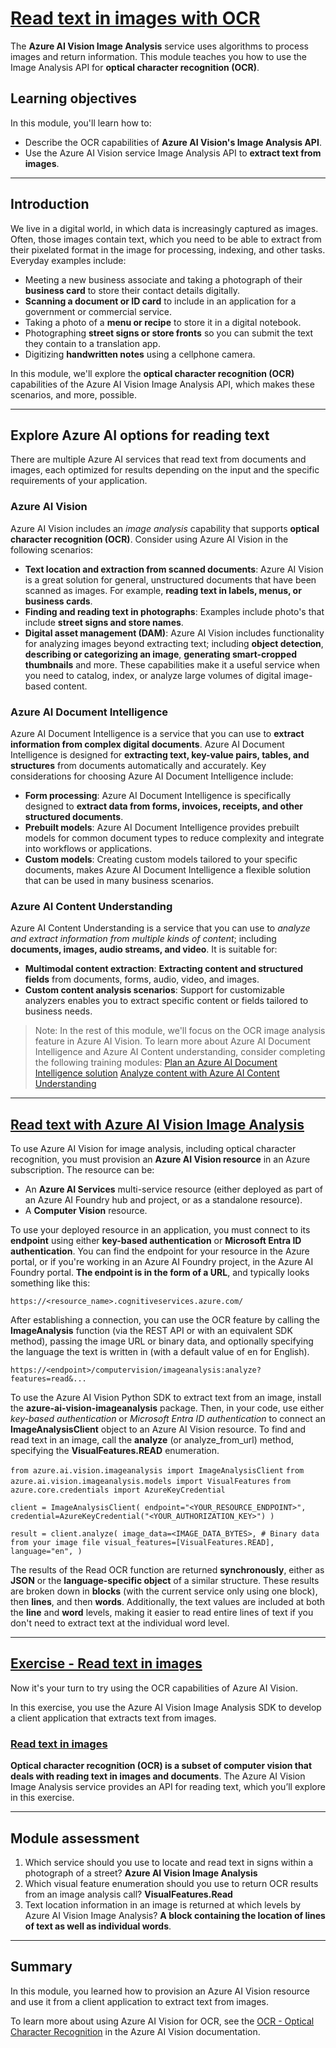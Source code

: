 # [Read text in images with OCR](https://learn.microsoft.com/en-us/training/modules/read-text-images-documents-with-computer-vision-service/)

The **Azure AI Vision Image Analysis** service uses algorithms to process images and return information. This module teaches you how to use the Image Analysis API for **optical character recognition (OCR)**.

## Learning objectives

In this module, you'll learn how to:

- Describe the OCR capabilities of **Azure AI Vision's Image Analysis API**.
- Use the Azure AI Vision service Image Analysis API to **extract text from images**.

---

## Introduction

We live in a digital world, in which data is increasingly captured as images. Often, those images contain text, which you need to be able to extract from their pixelated format in the image for processing, indexing, and other tasks. Everyday examples include:

- Meeting a new business associate and taking a photograph of their **business card** to store their contact details digitally.
- **Scanning a document or ID card** to include in an application for a government or commercial service.
- Taking a photo of a **menu or recipe** to store it in a digital notebook.
- Photographing **street signs or store fronts** so you can submit the text they contain to a translation app.
- Digitizing **handwritten notes** using a cellphone camera.

In this module, we'll explore the **optical character recognition (OCR)** capabilities of the Azure AI Vision Image Analysis API, which makes these scenarios, and more, possible.

---

## Explore Azure AI options for reading text

There are multiple Azure AI services that read text from documents and images, each optimized for results depending on the input and the specific requirements of your application.

### Azure AI Vision

Azure AI Vision includes an *image analysis* capability that supports **optical character recognition (OCR)**. Consider using Azure AI Vision in the following scenarios:

- **Text location and extraction from scanned documents**: Azure AI Vision is a great solution for general, unstructured documents that have been scanned as images. For example, **reading text in labels, menus, or business cards**.
- **Finding and reading text in photographs**: Examples include photo's that include **street signs and store names**.
- **Digital asset management (DAM)**: Azure AI Vision includes functionality for analyzing images beyond extracting text; including **object detection**, **describing or categorizing an image**, **generating smart-cropped thumbnails** and more. These capabilities make it a useful service when you need to catalog, index, or analyze large volumes of digital image-based content.

### Azure AI Document Intelligence

Azure AI Document Intelligence is a service that you can use to **extract information from complex digital documents**. Azure AI Document Intelligence is designed for **extracting text, key-value pairs, tables, and structures** from documents automatically and accurately. Key considerations for choosing Azure AI Document Intelligence include:

- **Form processing**: Azure AI Document Intelligence is specifically designed to **extract data from forms, invoices, receipts, and other structured documents**.
- **Prebuilt models**: Azure AI Document Intelligence provides prebuilt models for common document types to reduce complexity and integrate into workflows or applications.
- **Custom models**: Creating custom models tailored to your specific documents, makes Azure AI Document Intelligence a flexible solution that can be used in many business scenarios.

### Azure AI Content Understanding

Azure AI Content Understanding is a service that you can use to *analyze and extract information from multiple kinds of content*; including **documents, images, audio streams, and video**. It is suitable for:

- **Multimodal content extraction**: **Extracting content and structured fields** from documents, forms, audio, video, and images.
- **Custom content analysis scenarios**: Support for customizable analyzers enables you to extract specific content or fields tailored to business needs.

> Note: In the rest of this module, we'll focus on the OCR image analysis feature in Azure AI Vision. To learn more about Azure AI Document Intelligence and Azure AI Content understanding, consider completing the following training modules:
[Plan an Azure AI Document Intelligence solution](https://learn.microsoft.com/en-us/training/modules/plan-form-recognizer-solution/)
[Analyze content with Azure AI Content Understanding](https://learn.microsoft.com/en-us/training/modules/analyze-content-ai/)

---

## [Read text with Azure AI Vision Image Analysis](https://learn.microsoft.com/en-us/training/modules/read-text-images-documents-with-computer-vision-service/4-use-read-api?pivots=csharp)

To use Azure AI Vision for image analysis, including optical character recognition, you must provision an **Azure AI Vision resource** in an Azure subscription. The resource can be:

- An **Azure AI Services** multi-service resource (either deployed as part of an Azure AI Foundry hub and project, or as a standalone resource).
- A **Computer Vision** resource.

To use your deployed resource in an application, you must connect to its **endpoint** using either **key-based authentication** or **Microsoft Entra ID authentication**. You can find the endpoint for your resource in the Azure portal, or if you're working in an Azure AI Foundry project, in the Azure AI Foundry portal. **The endpoint is in the form of a URL**, and typically looks something like this:

`https://<resource_name>.cognitiveservices.azure.com/`

After establishing a connection, you can use the OCR feature by calling the **ImageAnalysis** function (via the REST API or with an equivalent SDK method), passing the image URL or binary data, and optionally specifying the language the text is written in (with a default value of en for English).

`https://<endpoint>/computervision/imageanalysis:analyze?features=read&...`

To use the Azure AI Vision Python SDK to extract text from an image, install the **azure-ai-vision-imageanalysis** package. Then, in your code, use either *key-based authentication* or *Microsoft Entra ID authentication* to connect an **ImageAnalysisClient** object to an Azure AI Vision resource. To find and read text in an image, call the **analyze** (or analyze_from_url) method, specifying the **VisualFeatures.READ** enumeration.

`from azure.ai.vision.imageanalysis import ImageAnalysisClient`
`from azure.ai.vision.imageanalysis.models import VisualFeatures`
`from azure.core.credentials import AzureKeyCredential`

`client = ImageAnalysisClient(
    endpoint="<YOUR_RESOURCE_ENDPOINT>",
    credential=AzureKeyCredential("<YOUR_AUTHORIZATION_KEY>")
)`

`result = client.analyze(
    image_data=<IMAGE_DATA_BYTES>, # Binary data from your image file
    visual_features=[VisualFeatures.READ],
    language="en",
)`

The results of the Read OCR function are returned **synchronously**, either as **JSON** or the **language-specific object** of a similar structure. These results are broken down in **blocks** (with the current service only using one block), then **lines**, and then **words**. Additionally, the text values are included at both the **line** and **word** levels, making it easier to read entire lines of text if you don't need to extract text at the individual word level.

---

## [Exercise - Read text in images](https://learn.microsoft.com/en-us/training/modules/read-text-images-documents-with-computer-vision-service/5-exercise)

Now it's your turn to try using the OCR capabilities of Azure AI Vision.

In this exercise, you use the Azure AI Vision Image Analysis SDK to develop a client application that extracts text from images.

### [Read text in images](https://microsoftlearning.github.io/mslearn-ai-vision/Instructions/Labs/02-ocr.html)

**Optical character recognition (OCR) is a subset of computer vision that deals with reading text in images and documents**. The Azure AI Vision Image Analysis service provides an API for reading text, which you’ll explore in this exercise.

---

## Module assessment

1. Which service should you use to locate and read text in signs within a photograph of a street? **Azure AI Vision Image Analysis**
2. Which visual feature enumeration should you use to return OCR results from an image analysis call? **VisualFeatures.Read**
3. Text location information in an image is returned at which levels by Azure AI Vision Image Analysis? **A block containing the location of lines of text as well as individual words**.

---

## Summary

In this module, you learned how to provision an Azure AI Vision resource and use it from a client application to extract text from images.

To learn more about using Azure AI Vision for OCR, see the [OCR - Optical Character Recognition](https://learn.microsoft.com/en-us/azure/ai-services/computer-vision/overview-ocr) in the Azure AI Vision documentation.
